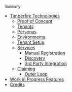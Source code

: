      Summary

- [Timberfire Technologies](./kaas/case-study.md)
    - [Proof of Concept](./kaas/redhat-poc.md)
    - [Tenants](./kaas/tenants.md)
    - [Personas](./kaas/personas.md)
    - [Environments](./kaas/environments.md)
    - [Tenant Setup](./kaas/tenant-setup.md)
    - [Services](./kaas/services/intro.md)
        - [Manual Registration](./kaas/services/manual-registration.md)
        - [Discovery](./kaas/services/discovery.md)
        - [3rd Party Integration](./kaas/services/3rd-party-integration.md)
    - [Claiming](./kaas/claiming/intro.md)
        - [Outer Loop](./kaas/claiming/outer-loop.md)
        <!-- - [Inner Loop](./kaas/claiming/inner-loop.md) -->
- [Work in Progress Features](./wip-features.md)
- [Credits](credits.md)
